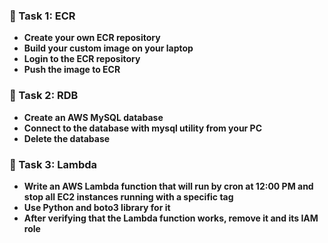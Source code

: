### 🐳 Task 1: ECR
- **Create your own ECR repository**  
- **Build your custom image on your laptop**  
- **Login to the ECR repository**  
- **Push the image to ECR**  

### 💾 Task 2: RDB
- **Create an AWS MySQL database**  
- **Connect to the database with mysql utility from your PC**  
- **Delete the database**

### 🐍 Task 3: Lambda
- **Write an AWS Lambda function that will run by cron at 12:00 PM and stop all EC2 instances running with a specific tag**  
- **Use Python and boto3 library for it**  
- **After verifying that the Lambda function works, remove it and its IAM role**
